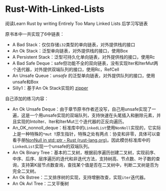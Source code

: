 # Rust-With-Linked-Lists
阅读Learn Rust by writing Entirely Too Many Linked Lists 后学习写链表

原书本中一共实现了6中链表：

- A Bad Stack：仅仅存储`i32`类型的单向链表，对外提供栈的接口
- An Ok Stack：泛型单向链表，对外提供栈的接口，使用Box
- A Persistent Stack：泛型可持久化单向链表，对外提供栈的接口，使用Rc
- A Bad Safe Deque：safe但功能不全的双向链表，没有实现Iter和IterMut两个迭代器，对外提供双端队列的接口，使用Rc，RefCell
- An Unsafe Queue：*unsafe* 的泛型单向链表，对外提供队列的接口，使用unsafe和Box
- Silly1：基于An Ok Stack实现的 [zipper](https://en.wikipedia.org/wiki/Zipper_(data_structure))



自己添加的练习内容：

- An Ok Unsafe Deque：由于章节原书作者还没写，自己用unsafe实现了一遍，这是一个用unsafe实现的双端队列，支持快速在头尾插入和删除元素，并且实现的IntoIter、Iter和IterMut三个迭代器的正反向遍历。
- An_OK_nonnoll_deque：标准库中的`LinkedList`使用`NonNoll`实现的，它实际上是一种特殊的`*mut T`原生指针，特殊之处有两点：协变和非零，具体可以查看手册[NonNull in std::ptr - Rust (rust-lang.org)](https://doc.rust-lang.org/std/ptr/struct.NonNull.html)。因此模仿标准库中的`LinkedList`实现一个unsafe的双端队列。
- An Ok Binary Tree：基本的二叉树，根据前序遍历创建二叉树，实现前序、中序、后序、层序遍历的迭代和非迭代方法，支持树高、节点数、叶子数的查询，支持第K层节点数查询，查找某个值是否在二叉树中，判断二叉树是否为完全二叉树。
- An Ok Bstree：二叉排序树的实现，支持增删改查，实现`iter`迭代器。
- An Ok Avl Tree：二叉平衡树
